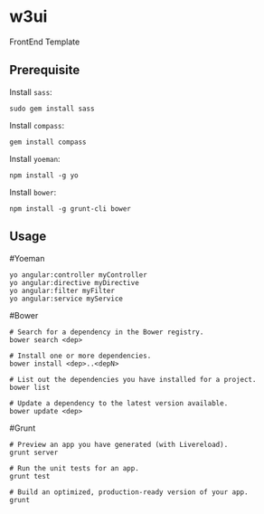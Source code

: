 w3ui
====

FrontEnd Template

## Prerequisite

Install `sass`:
```
sudo gem install sass
```

Install `compass`:
```
gem install compass
```

Install `yoeman`:
```
npm install -g yo
```

Install `bower`:
```
npm install -g grunt-cli bower
```


## Usage
#Yoeman
```
yo angular:controller myController
yo angular:directive myDirective
yo angular:filter myFilter
yo angular:service myService
```

#Bower
```
# Search for a dependency in the Bower registry.
bower search <dep>

# Install one or more dependencies.
bower install <dep>..<depN>

# List out the dependencies you have installed for a project.
bower list

# Update a dependency to the latest version available.
bower update <dep>
```

#Grunt
```
# Preview an app you have generated (with Livereload).
grunt server

# Run the unit tests for an app.
grunt test

# Build an optimized, production-ready version of your app.
grunt
```
